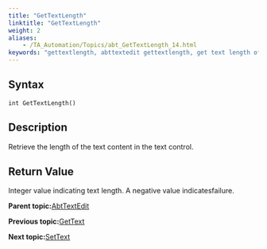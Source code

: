 ```yaml
--- 
title: "GetTextLength"
linktitle: "GetTextLength"
weight: 2
aliases: 
    - /TA_Automation/Topics/abt_GetTextLength_14.html
keywords: "gettextlength, abttextedit gettextlength, get text length of text control, retrieve text length of text control"
---
```


## Syntax

`int GetTextLength()`

## Description

Retrieve the length of the text content in the text control.

## Return Value

Integer value indicating text length. A negative value indicatesfailure.

**Parent topic:**[AbtTextEdit](/TA_Automation/Topics/abt_AbtTextEdit.html)

**Previous topic:**[GetText](/TA_Automation/Topics/abt_GetText_14.html)

**Next topic:**[SetText](/TA_Automation/Topics/abt_SetText_14.html)

